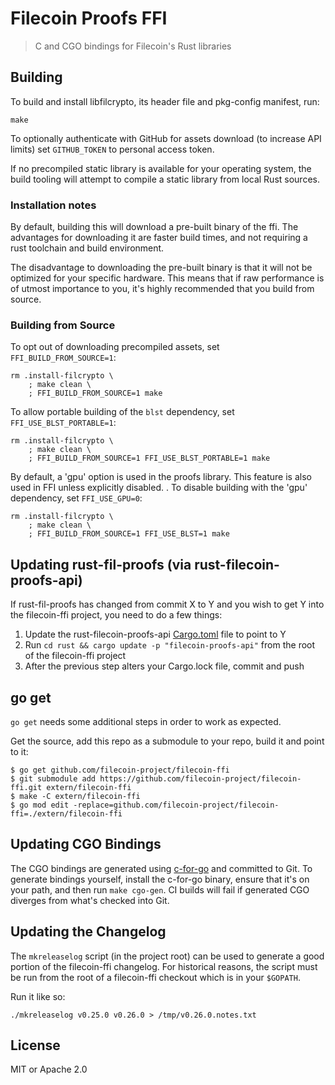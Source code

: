 # Filecoin Proofs FFI

> C and CGO bindings for Filecoin's Rust libraries

## Building

To build and install libfilcrypto, its header file and pkg-config manifest, run:

```shell
make
```

To optionally authenticate with GitHub for assets download (to increase API limits)
set `GITHUB_TOKEN` to personal access token.

If no precompiled static library is available for your operating system, the
build tooling will attempt to compile a static library from local Rust sources.

### Installation notes

By default, building this will download a pre-built binary of the ffi.  The advantages for downloading it are faster build times, and not requiring a rust toolchain and build environment.

The disadvantage to downloading the pre-built binary is that it will not be optimized for your specific hardware.  This means that if raw performance is of utmost importance to you, it's highly recommended that you build from source.

### Building from Source

To opt out of downloading precompiled assets, set `FFI_BUILD_FROM_SOURCE=1`:

```shell
rm .install-filcrypto \
    ; make clean \
    ; FFI_BUILD_FROM_SOURCE=1 make
```

To allow portable building of the `blst` dependency, set `FFI_USE_BLST_PORTABLE=1`:

```shell
rm .install-filcrypto \
    ; make clean \
    ; FFI_BUILD_FROM_SOURCE=1 FFI_USE_BLST_PORTABLE=1 make
```

By default, a 'gpu' option is used in the proofs library.  This feature is also used in FFI unless explicitly disabled.  .  To disable building with the 'gpu' dependency, set `FFI_USE_GPU=0`:

```shell
rm .install-filcrypto \
    ; make clean \
    ; FFI_BUILD_FROM_SOURCE=1 FFI_USE_BLST=1 make
```

## Updating rust-fil-proofs (via rust-filecoin-proofs-api)

If rust-fil-proofs has changed from commit X to Y and you wish to get Y into
the filecoin-ffi project, you need to do a few things:

1. Update the rust-filecoin-proofs-api [Cargo.toml][1] file to point to Y
2. Run `cd rust && cargo update -p "filecoin-proofs-api"` from the root of the filecoin-ffi project
3. After the previous step alters your Cargo.lock file, commit and push

## go get

`go get` needs some additional steps in order to work as expected.

Get the source, add this repo as a submodule to your repo, build it and point to it:

```shell
$ go get github.com/filecoin-project/filecoin-ffi
$ git submodule add https://github.com/filecoin-project/filecoin-ffi.git extern/filecoin-ffi
$ make -C extern/filecoin-ffi
$ go mod edit -replace=github.com/filecoin-project/filecoin-ffi=./extern/filecoin-ffi
```

## Updating CGO Bindings

The CGO bindings are generated using [c-for-go](https://github.com/xlab/c-for-go)
and committed to Git. To generate bindings yourself, install the c-for-go
binary, ensure that it's on your path, and then run `make cgo-gen`. CI builds
will fail if generated CGO diverges from what's checked into Git.

## Updating the Changelog

The `mkreleaselog` script (in the project root) can be used to generate a good
portion of the filecoin-ffi changelog. For historical reasons, the script must
be run from the root of a filecoin-ffi checkout which is in your `$GOPATH`.

Run it like so:

```shell
./mkreleaselog v0.25.0 v0.26.0 > /tmp/v0.26.0.notes.txt
```

## License

MIT or Apache 2.0

[1]: https://github.com/filecoin-project/rust-filecoin-proofs-api/commit/61fde0e581cc38abc4e13dbe96145c9ad2f1f0f5
